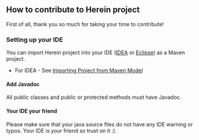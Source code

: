 ## How to contribute to Herein project
First of all, thank you so much for taking your time to contribute!

### Setting up your IDE
You can import Herein project into your IDE ([IDEA](https://www.jetbrains.com/idea/) or [Eclipse](https://www.eclipse.org/)) as a Maven project.

- For IDEA - See [Importing Project from Maven Model](https://www.jetbrains.com/help/idea/2018.3/import-project-from-maven-page-1.html)

#### Add Javadoc
All public classes and public or protected methods must have Javadoc.

#### Your IDE your friend
Please make sure that your java source files do not have any IDE warning or typos.
Your IDE is your friend so trust on it :).
